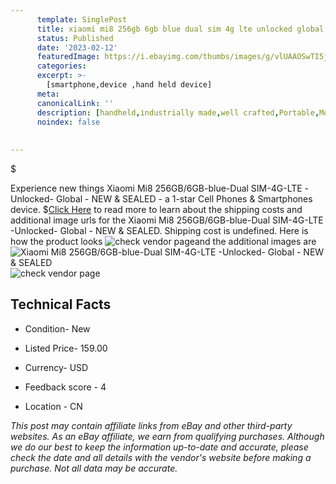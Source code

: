 ```yaml
---
      template: SinglePost
      title: xiaomi mi8 256gb 6gb blue dual sim 4g lte unlocked global new sealed
      status: Published
      date: '2023-02-12'
      featuredImage: https://i.ebayimg.com/thumbs/images/g/vlUAAOSwTI5jgkqJ/s-l225.jpg
      categories: 
      excerpt: >-
        [smartphone,device ,hand held device]
      meta:
      canonicalLink: ''
      description: [handheld,industrially made,well crafted,Portable,Mobile,Compact,Convenient,Lightweight,Maneuverable,Man-portable,Miniature,Carriable,Hand-held,Light,Holdable,Transportable,Mobile device,Pocket-sized,On-the-go,Wireless,Cordless,Compact size,Convenient size, smartphone,device ,hand held device]
      noindex: false
      
        
---
```

$

Experience new things Xiaomi Mi8 256GB/6GB-blue-Dual SIM-4G-LTE -Unlocked- Global - NEW & SEALED - a 1-star Cell Phones & Smartphones device.
$[Click Here](https://www.ebay.com/itm/394380530834?hash=item5bd2e95492%3Ag%3AvlUAAOSwTI5jgkqJ&mkevt=1&mkcid=1&mkrid=711-53200-19255-0&campid=%253CePNCampaignId%253E&customid=%253CreferenceId%253E&toolid=10049) to read more to learn about the shipping costs and additional image urls for the Xiaomi Mi8 256GB/6GB-blue-Dual SIM-4G-LTE -Unlocked- Global - NEW & SEALED. Shipping cost is undefined. Here is how the product looks ![check vendor page](https://i.ebayimg.com/thumbs/images/g/vlUAAOSwTI5jgkqJ/s-l225.jpg)and the additional images are![Xiaomi Mi8 256GB/6GB-blue-Dual SIM-4G-LTE -Unlocked- Global - NEW & SEALED](https://i.ebayimg.com/images/g/vlUAAOSwTI5jgkqJ/s-l960.jpg)![check vendor page](https://origin-galleryplus.ebayimg.com/ws/web/394380530834_2_0_1/225x225.jpg,https://origin-galleryplus.ebayimg.com/ws/web/394380530834_3_0_1/225x225.jpg,https://origin-galleryplus.ebayimg.com/ws/web/394380530834_4_0_1/225x225.jpg,https://origin-galleryplus.ebayimg.com/ws/web/394380530834_5_0_1/225x225.jpg,https://origin-galleryplus.ebayimg.com/ws/web/394380530834_6_0_1/225x225.jpg,https://origin-galleryplus.ebayimg.com/ws/web/394380530834_7_0_1/225x225.jpg,https://origin-galleryplus.ebayimg.com/ws/web/394380530834_8_0_1/225x225.jpg,https://origin-galleryplus.ebayimg.com/ws/web/394380530834_9_0_1/225x225.jpg,https://origin-galleryplus.ebayimg.com/ws/web/394380530834_10_0_1/225x225.jpg,https://origin-galleryplus.ebayimg.com/ws/web/394380530834_11_0_1/225x225.jpg)



 ## Technical Facts 



     
      

 - Condition- New 


      

 - Listed Price- 159.00 


      

 - Currency- USD 


      

 - Feedback score - 4 


      

 - Location - CN 


      
      

 *_This post may contain affiliate links from eBay and other third-party websites. As an eBay affiliate, we earn from qualifying purchases. Although we do our best to keep the information up-to-date and accurate, please check the date and all details with the vendor's website before making a purchase. Not all data may be accurate._*






